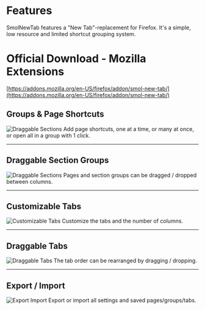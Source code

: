 # Features
SmolNewTab features a "New Tab"-replacement for Firefox. It's a simple, low resource and limited shortcut grouping system.

# Official Download - Mozilla Extensions
[https://addons.mozilla.org/en-US/firefox/addon/smol-new-tab/](https://addons.mozilla.org/en-US/firefox/addon/smol-new-tab/)

## Groups & Page Shortcuts
![Draggable Sections](https://github.com/user-attachments/assets/61200340-23c5-4e02-86b6-95b8d03e1d5f)
Add page shortcuts, one at a time, or many at once, or open all in a group with 1 click.

---
## Draggable Section Groups
![Draggable Sections](https://github.com/user-attachments/assets/713c361a-cff3-43f4-a9ba-6c1ebb03d42a)
Pages and section groups can be dragged / dropped between columns.

---
## Customizable Tabs
![Customizable Tabs](https://github.com/user-attachments/assets/12f706da-5b49-4dc4-92e1-12354179b307)
Customize the tabs and the number of columns.

---
## Draggable Tabs
![Draggable Tabs](https://github.com/user-attachments/assets/6a896555-ebf1-4a4c-b451-a9590a407b95)
The tab order can be rearranged by dragging / dropping.

---
## Export / Import
![Export Import](https://github.com/user-attachments/assets/2d2ccd9d-1ea4-4faa-b215-9fbf5e7cbcdd)
Export or import all settings and saved pages/groups/tabs.
